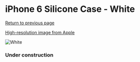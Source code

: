# iPhone 6 Silicone Case - White

[Return to previous page](/iphone_6)

[High-resolution image from Apple](https://store.storeimages.cdn-apple.com/8756/as-images.apple.com/is/MGQG2?wid=4500&hei=4500&fmt=png)

<div style="width: 384px"><img src="/everyphone/MGQG2.png" alt="White"></div>

### Under construction
